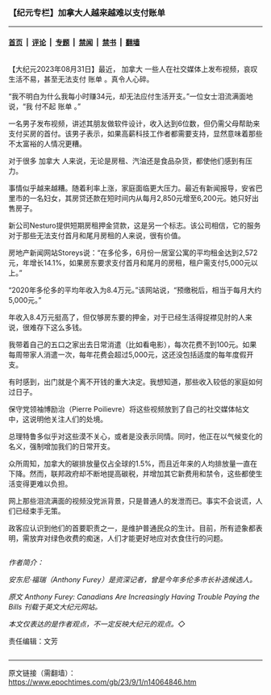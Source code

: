 ### 【纪元专栏】加拿大人越来越难以支付账单

---

#### [首页](../../../..?n14064846) &nbsp;|&nbsp; [评论](../../../../../epoch-comment?n14064846) &nbsp;|&nbsp; [专题](../../../../../epoch-special?n14064846) &nbsp;|&nbsp; [禁闻](../../../../../epoch-news?n14064846) &nbsp;|&nbsp; [禁书](../../../../../books?n14064846) &nbsp;|&nbsp; [翻墙](https://github.com/gfw-breaker/nogfw/blob/master/README.md?n14064846)


<div class="column" id="artbody" itemprop="articleBody">
 <!-- article content begin -->
 <p>
  【大纪元2023年08月31日】最近，
  <ok href="https://www.epochtimes.com/gb/tag/%E5%8A%A0%E6%8B%BF%E5%A4%A7.html">
   加拿大
  </ok>
  一些人在社交媒体上发布视频，哀叹生活不易，甚至无法支付
  <ok href="https://www.epochtimes.com/gb/tag/%E8%B4%A6%E5%8D%95.html">
   账单
  </ok>
  。真令人心碎。
 </p>
 <p>
  “我不明白为什么我每小时赚34元，却无法应付生活开支。”一位女士泪流满面地说，“我
  <ok href="https://www.epochtimes.com/gb/tag/%E4%BB%98%E4%B8%8D%E8%B5%B7.html">
   付不起
  </ok>
  <ok href="https://www.epochtimes.com/gb/tag/%E8%B4%A6%E5%8D%95.html">
   账单
  </ok>
  。”
 </p>
 <p>
  一名男子发布视频，讲述其朋友做软件设计，收入达到6位数，但仍需父母帮助来支付买房的首付。该男子表示，如果高薪科技工作者都需要支持，显然意味着那些不太富裕的人情况更糟。
 </p>
 <p>
  对于很多
  <ok href="https://www.epochtimes.com/gb/tag/%E5%8A%A0%E6%8B%BF%E5%A4%A7.html">
   加拿大
  </ok>
  人来说，无论是房租、汽油还是食品杂货，都使他们感到有压力。
 </p>
 <p>
  事情似乎越来越糟。随着利率上涨，家庭面临更大压力。最近有新闻报导，安省巴里市的一名妇女，其房贷还款在短时间内从每月2,850元增至6,200元。她只好出售房子。
 </p>
 <p>
  新公司Nesturo提供短期房租押金贷款，这是另一个标志。该公司相信，它的服务对于那些无法支付首月和尾月房租的人来说，很有价值。
 </p>
 <p>
  房地产新闻网站Storeys说：“在多伦多，6月份一居室公寓的平均租金达到2,572元，年增长14.1%，如果房东要求支付首月和尾月的房租，租户需支付5,000元以上。”
 </p>
 <p>
  “2020年多伦多的平均年收入为8.4万元。”该网站说，“预缴税后，相当于每月大约5,000元。”
 </p>
 <p>
  年收入8.4万元挺高了，但仅够房东要的押金，对于已经生活得捉襟见肘的人来说，很难存下这么多钱。
 </p>
 <p>
  我带着自己的五口之家出去日常消遣（比如看电影），每次花费不到100元。如果每周带家人消遣一次，每年花费会超过5,000元，这还没包括适度的每年度假开支。
 </p>
 <p>
  有时感到，出门就是个离不开钱的重大决定。我想知道，那些收入较低的家庭如何过日子。
 </p>
 <p>
  保守党领袖博励治（Pierre Poilievre）将这些视频放到了自己的社交媒体帖文中，这说明他关注人们的处境。
 </p>
 <p>
  总理特鲁多似乎对这些漠不关心，或者是没表示同情。同时，他正在以气候变化的名义，强制增加我们的日常开支。
 </p>
 <p>
  众所周知，加拿大的碳排放量仅占全球的1.5%，而且近年来的人均排放量一直在下降。然而，联邦政府却不断地提高碳税，并增加其它新费用和禁令，这些都使生活变得更难以负担。
 </p>
 <p>
  网上那些泪流满面的视频没党派背景，只是普通人的发泄而已。事实不会说谎，人们已经束手无策。
 </p>
 <p>
  政客应认识到他们的首要职责之一，是维护普通民众的生计。目前，所有迹象都表明，需放弃对绿色收费的痴迷，人们才能更好地应对衣食住行的问题。
 </p>
 <p>
  <ok href="https://i.epochtimes.com/assets/uploads/2023/09/id14064868-AnthonyFurey_WEB.jpg">
   <img alt="" class="wp-image-14064868 alignleft" src="https://i.epochtimes.com/assets/uploads/2023/09/id14064868-AnthonyFurey_WEB.jpg"/>
  </ok>
 </p>
 <p>
  <em>
   作者简介：
  </em>
 </p>
 <p>
  <em>
   安东尼·福瑞（Anthony Furey）是资深记者，曾是今年多伦多市长补选候选人。
  </em>
 </p>
 <p>
  <em>
   原文
   <ok href="https://www.theepochtimes.com/opinion/anthony-furey-canadians-are-increasingly-having-trouble-paying-the-bills-5476707">
    Anthony Furey: Canadians Are Increasingly Having Trouble Paying the Bills
   </ok>
   刊载于英文大纪元网站。
  </em>
 </p>
 <p>
  <em>
   本文仅表达的是作者观点，不一定反映大纪元的观点。◇
  </em>
 </p>
 <p>
  责任编辑：文芳
 </p>
 <!-- article content end -->
</div>


---

原文链接（需翻墙）：https://www.epochtimes.com/gb/23/9/1/n14064846.htm